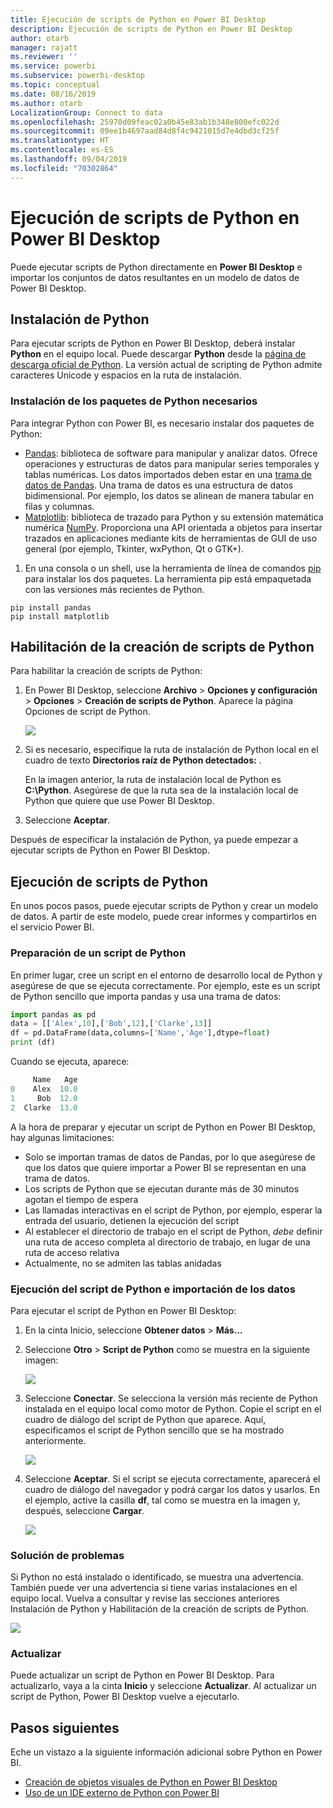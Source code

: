 ```yaml
---
title: Ejecución de scripts de Python en Power BI Desktop
description: Ejecución de scripts de Python en Power BI Desktop
author: otarb
manager: rajatt
ms.reviewer: ''
ms.service: powerbi
ms.subservice: powerbi-desktop
ms.topic: conceptual
ms.date: 08/16/2019
ms.author: otarb
LocalizationGroup: Connect to data
ms.openlocfilehash: 25970d09feac02a0b45e83ab1b348e800efc022d
ms.sourcegitcommit: 09ee1b4697aad84d8f4c9421015d7e4dbd3cf25f
ms.translationtype: HT
ms.contentlocale: es-ES
ms.lasthandoff: 09/04/2019
ms.locfileid: "70302864"
---
```

# <a name="run-python-scripts-in-power-bi-desktop"></a>Ejecución de scripts de Python en Power BI Desktop

Puede ejecutar scripts de Python directamente en **Power BI Desktop** e importar los conjuntos de datos resultantes en un modelo de datos de Power BI Desktop.

## <a name="install-python"></a>Instalación de Python

Para ejecutar scripts de Python en Power BI Desktop, deberá instalar **Python** en el equipo local. Puede descargar **Python** desde la [página de descarga oficial de Python](https://www.python.org/). La versión actual de scripting de Python admite caracteres Unicode y espacios en la ruta de instalación.

### <a name="install-required-python-packages"></a>Instalación de los paquetes de Python necesarios

Para integrar Python con Power BI, es necesario instalar dos paquetes de Python:

- [Pandas](https://pandas.pydata.org/): biblioteca de software para manipular y analizar datos. Ofrece operaciones y estructuras de datos para manipular series temporales y tablas numéricas. Los datos importados deben estar en una [trama de datos de Pandas](https://www.tutorialspoint.com/python_pandas/python_pandas_dataframe.htm). Una trama de datos es una estructura de datos bidimensional. Por ejemplo, los datos se alinean de manera tabular en filas y columnas.
- [Matplotlib](https://matplotlib.org/): biblioteca de trazado para Python y su extensión matemática numérica [NumPy](https://www.numpy.org/). Proporciona una API orientada a objetos para insertar trazados en aplicaciones mediante kits de herramientas de GUI de uso general (por ejemplo, Tkinter, wxPython, Qt o GTK+).

1. En una consola o un shell, use la herramienta de línea de comandos [pip](https://pip.pypa.io/en/stable/) para instalar los dos paquetes. La herramienta pip está empaquetada con las versiones más recientes de Python.

```CMD
pip install pandas
pip install matplotlib
```

## <a name="enable-python-scripting"></a>Habilitación de la creación de scripts de Python

Para habilitar la creación de scripts de Python:

1. En Power BI Desktop, seleccione **Archivo** > **Opciones y configuración** > **Opciones** > **Creación de scripts de Python**. Aparece la página Opciones de script de Python.

   ![](media/desktop-python-scripts/python-scripts-7.png)

1. Si es necesario, especifique la ruta de instalación de Python local en el cuadro de texto **Directorios raíz de Python detectados:** . 

   En la imagen anterior, la ruta de instalación local de Python es **C:\Python**. Asegúrese de que la ruta sea de la instalación local de Python que quiere que use Power BI Desktop.

1. Seleccione **Aceptar**.

Después de especificar la instalación de Python, ya puede empezar a ejecutar scripts de Python en Power BI Desktop.

## <a name="run-python-scripts"></a>Ejecución de scripts de Python

En unos pocos pasos, puede ejecutar scripts de Python y crear un modelo de datos. A partir de este modelo, puede crear informes y compartirlos en el servicio Power BI.

### <a name="prepare-a-python-script"></a>Preparación de un script de Python
En primer lugar, cree un script en el entorno de desarrollo local de Python y asegúrese de que se ejecuta correctamente. Por ejemplo, este es un script de Python sencillo que importa pandas y usa una trama de datos:

```python
import pandas as pd
data = [['Alex',10],['Bob',12],['Clarke',13]]
df = pd.DataFrame(data,columns=['Name','Age'],dtype=float)
print (df)
```
Cuando se ejecuta, aparece:

```python
     Name   Age
0    Alex  10.0
1     Bob  12.0
2  Clarke  13.0
```

A la hora de preparar y ejecutar un script de Python en Power BI Desktop, hay algunas limitaciones:

* Solo se importan tramas de datos de Pandas, por lo que asegúrese de que los datos que quiere importar a Power BI se representan en una trama de datos.
* Los scripts de Python que se ejecutan durante más de 30 minutos agotan el tiempo de espera
* Las llamadas interactivas en el script de Python, por ejemplo, esperar la entrada del usuario, detienen la ejecución del script
* Al establecer el directorio de trabajo en el script de Python, *debe* definir una ruta de acceso completa al directorio de trabajo, en lugar de una ruta de acceso relativa
* Actualmente, no se admiten las tablas anidadas 

### <a name="run-your-python-script-and-import-data"></a>Ejecución del script de Python e importación de los datos

Para ejecutar el script de Python en Power BI Desktop:

1. En la cinta Inicio, seleccione **Obtener datos** > **Más...**
   
1. Seleccione **Otro** > **Script de Python** como se muestra en la siguiente imagen:

   ![](media/desktop-python-scripts/python-scripts-1.png)
   
1. Seleccione **Conectar**. Se selecciona la versión más reciente de Python instalada en el equipo local como motor de Python. Copie el script en el cuadro de diálogo del script de Python que aparece. Aquí, especificamos el script de Python sencillo que se ha mostrado anteriormente.

   ![](media/desktop-python-scripts/python-scripts-6.png)

1. Seleccione **Aceptar**. Si el script se ejecuta correctamente, aparecerá el cuadro de diálogo del navegador y podrá cargar los datos y usarlos. En el ejemplo, active la casilla **df**, tal como se muestra en la imagen y, después, seleccione **Cargar**.

   ![](media/desktop-python-scripts/python-scripts-5.png) 

### <a name="troubleshooting"></a>Solución de problemas

Si Python no está instalado o identificado, se muestra una advertencia. También puede ver una advertencia si tiene varias instalaciones en el equipo local. Vuelva a consultar y revise las secciones anteriores Instalación de Python y Habilitación de la creación de scripts de Python.

![](media/desktop-python-scripts/python-scripts-3.png)

### <a name="refresh"></a>Actualizar

Puede actualizar un script de Python en Power BI Desktop. Para actualizarlo, vaya a la cinta **Inicio** y seleccione **Actualizar**. Al actualizar un script de Python, Power BI Desktop vuelve a ejecutarlo.

## <a name="next-steps"></a>Pasos siguientes

Eche un vistazo a la siguiente información adicional sobre Python en Power BI.

* [Creación de objetos visuales de Python en Power BI Desktop](desktop-python-visuals.md)
* [Uso de un IDE externo de Python con Power BI](desktop-python-ide.md)
